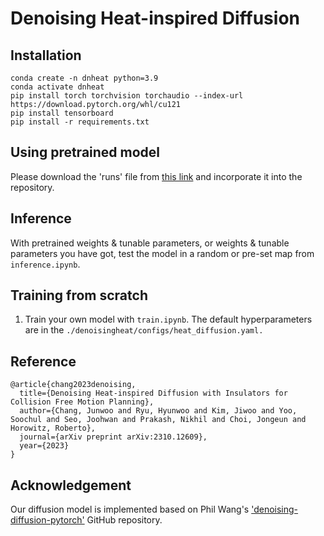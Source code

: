 # Denoising Heat-inspired Diffusion

## Installation
    conda create -n dnheat python=3.9
    conda activate dnheat
    pip install torch torchvision torchaudio --index-url https://download.pytorch.org/whl/cu121
    pip install tensorboard
    pip install -r requirements.txt

## Using pretrained model
Please download the 'runs' file from [this link](https://drive.google.com/drive/folders/1nskuIuQHy8V4m4Nzd2sRnJiKaXfma1Nm?usp=drive_link) and incorporate it into the repository.

## Inference
With pretrained weights & tunable parameters, or weights & tunable parameters you have got, test the model in a random or pre-set map from `inference.ipynb`.    

## Training from scratch
1. Train your own model with `train.ipynb`.
   The default hyperparameters are in the `./denoisingheat/configs/heat_diffusion.yaml.`


## Reference
    @article{chang2023denoising,
      title={Denoising Heat-inspired Diffusion with Insulators for 
    Collision Free Motion Planning},
      author={Chang, Junwoo and Ryu, Hyunwoo and Kim, Jiwoo and Yoo, Soochul and Seo, Joohwan and Prakash, Nikhil and Choi, Jongeun and Horowitz, Roberto},
      journal={arXiv preprint arXiv:2310.12609},
      year={2023}
    }

## Acknowledgement
Our diffusion model is implemented based on Phil Wang's ['denoising-diffusion-pytorch'](https://github.com/lucidrains/denoising-diffusion-pytorch) GitHub repository.

